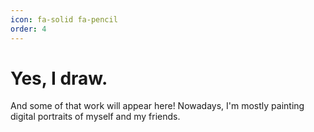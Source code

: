 ```yaml
---
icon: fa-solid fa-pencil
order: 4
---
```


# Yes, I draw.

And some of that work will appear here! Nowadays, I'm mostly painting digital portraits of myself and my friends.